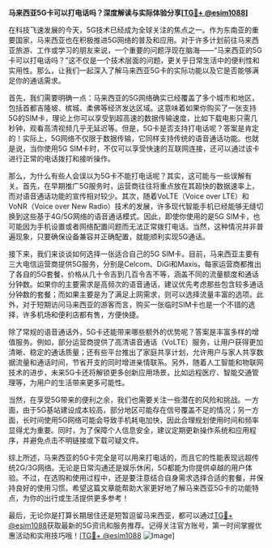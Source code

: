 **马来西亚5G卡可以打电话吗？深度解读与实际体验分享[[TG💪+ @esim1088](https://t.me/s/esim1088)]**

在科技飞速发展的今天，5G技术已经成为全球关注的焦点之一。作为东南亚的重要国家，马来西亚也在积极推进5G网络的普及和应用。对于许多计划前往马来西亚旅游、工作或学习的朋友来说，一个重要的问题浮现在脑海——“马来西亚的5G卡可以打电话吗？”这不仅是一个技术层面的问题，更关乎日常生活中的便利性和实用性。那么，让我们一起深入了解马来西亚5G卡的实际功能以及它是否能够满足你的通话需求。

首先，我们需要明确一点：马来西亚的5G网络确实已经覆盖了多个城市和地区，包括首都吉隆坡、槟城、柔佛等经济发达区域。这意味着如果你购买了一张支持5G的SIM卡，理论上你可以享受到超高速的数据传输速度，比如下载电影只需几秒钟，观看高清视频几乎无延迟等。但是，5G卡是否支持打电话呢？答案是肯定的！实际上，5G网络不仅限于数据传输，它同样支持传统的语音通话功能。也就是说，当你使用5G SIM卡时，不仅可以享受快速的互联网连接，还可以通过该卡进行正常的电话拨打和接听操作。

那么，为什么有些人会误以为5G卡不能打电话呢？其实，这可能与一些误解有关。首先，在早期推广5G服务时，运营商往往将重点放在其超快的数据速率上，而对语音通话功能的宣传相对较少。其次，随着VoLTE（Voice over LTE）和VoNR（Voice over New Radio）技术的发展，许多现代智能手机已经能够无缝切换到这些基于4G/5G网络的语音通话模式。因此，即使你使用的是5G SIM卡，也可能因为手机设置或者网络配置问题而无法正常拨打电话。当然，这种情况并非普遍现象，只要确保设备兼容并正确配置，就能顺利实现5G通话。

接下来，我们来谈谈如何选择一张适合自己的5G SIM卡。目前，马来西亚主要有三大电信运营商提供5G服务，分别是Celcom、DiGi和Maxis。每家运营商都推出了各自的5G套餐，价格从几十令吉到几百令吉不等，涵盖不同的流量额度和通话分钟数。如果你的主要需求是高频次的语音通话，建议优先考虑那些包含较多通话分钟数的套餐；而如果主要是为了满足上网需求，则可以选择流量丰富的选项。此外，对于短期访问马来西亚的游客而言，购买一张临时SIM卡也是一个不错的选择，许多机场和便利店都有售，方便快捷。

除了常规的语音通话外，5G卡还能带来哪些额外的优势呢？答案是丰富多样的增值服务。例如，部分运营商提供了高清语音通话（VoLTE）服务，让用户获得更加清晰、稳定的通话质量；还有些平台推出了家庭共享计划，允许用户与家人共享数据流量和通话时间，节省开支的同时增进亲情联系。另外，随着人工智能和物联网技术的进步，未来5G卡还将解锁更多创新应用场景，比如远程医疗、智能交通管理等，为用户的生活带来更多可能性。

当然，在享受5G带来的便利之余，我们也需要关注一些潜在的风险和挑战。一方面，由于5G基站建设成本较高，部分地区可能存在信号覆盖不足的情况；另一方面，长时间使用5G网络可能会导致手机耗电加快，因此合理规划使用时间和频率显得尤为重要。同时，为了保障个人信息安全，建议定期更新操作系统和应用程序，并避免点击不明链接或下载可疑文件。

综上所述，马来西亚的5G卡完全是可以用来打电话的，而且它的性能表现远超传统2G/3G网络。无论是日常沟通还是娱乐休闲，5G都能为你提供卓越的用户体验。不过，在选购和使用过程中，还是要注意结合自身需求选择合适的套餐，并保持良好的使用习惯。希望这篇文章能帮助大家更好地了解马来西亚5G卡的功能特点，为你的出行或生活提供更多参考！

最后，无论你是打算长期居住还是短暂逗留马来西亚，都可以通过[TG💪+ @esim1088](https://t.me/s/esim1088)获取最新的5G资讯和服务推荐。记得关注官方账号，第一时间掌握优惠活动和实用技巧哦！[[TG💪+ @esim1088](https://t.me/s/esim1088) ![Image](https://i.postimg.cc/4NQfJmqS/Snipaste-2025-05-13-00-14-12.png)]